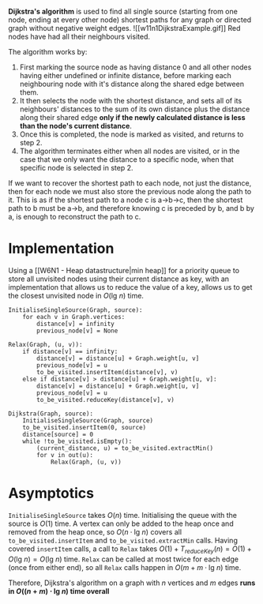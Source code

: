 **Dijkstra's algorithm** is used to find all single source (starting from one node, ending at every other node) shortest paths for any graph or directed graph without negative weight edges.
![[w11n1DijkstraExample.gif]]
Red nodes have had all their neighbours visited.

The algorithm works by:
1. First marking the source node as having distance 0 and all other nodes having either undefined or infinite distance, before marking each neighbouring node with it's distance along the shared edge between them. 
2. It then selects the node with the shortest distance, and sets all of its neighbours' distances to the sum of its own distance plus the distance along their shared edge **only if the newly calculated distance is less than the node's current distance**.
3. Once this is completed, the node is marked as visited, and returns to step 2.
4. The algorithm terminates either when all nodes are visited, or in the case that we only want the distance to a specific node, when that specific node is selected in step 2.

If we want to recover the shortest path to each node, not just the distance, then for each node we must also store the previous node along the path to it. This is as if the shortest path to a node c is a->b->c, then the shortest path to b must be a->b, and therefore knowing c is preceded by b, and b by a, is enough to reconstruct the path to c.

# Implementation
Using a [[W6N1 - Heap datastructure|min heap]] for a priority queue to store all unvisited nodes using their current distance as key, with an implementation that allows us to reduce the value of a key, allows us to get the closest unvisited node in $O(\text{lg }n)$ time.

```
InitialiseSingleSource(Graph, source):
	for each v in Graph.vertices:
		distance[v] = infinity
		previous_node[v] = None

Relax(Graph, (u, v)):
	if distance[v] == infinity:
		distance[v] = distance[u] + Graph.weight[u, v]
		previous_node[v] = u
		to_be_visited.insertItem(distance[v], v)
	else if distance[v] > distance[u] + Graph.weight[u, v]:
		distance[v] = distance[u] + Graph.weight[u, v]
		previous_node[v] = u
		to_be_visited.reduceKey(distance[v], v)

Dijkstra(Graph, source):
	InitialiseSingleSource(Graph, source)
	to_be_visited.insertItem(0, source)
	distance[source] = 0
	while !to_be_visited.isEmpty():
		(current_distance, u) = to_be_visited.extractMin()
		for v in out(u):
			Relax(Graph, (u, v))
```

# Asymptotics
`InitialiseSingleSource` takes $O(n)$ time.
Initialising the queue with the source is $O(1)$ time.
A vertex can only be added to the heap once and removed from the heap once, so $O(n\cdot \text{lg }n)$ covers all `to_be_visited.insertItem` and `to_be_visited.extractMin` calls.
Having covered `insertItem` calls, a call to `Relax` takes $O(1)+T_{reduceKey}(n)=O(1)+O(\text{lg }n)=O(\text{lg }n)$ time.
`Relax` can be called at most twice for each edge (once from either end), so all `Relax` calls happen in $O(m+m\cdot\text{lg }n)$ time.

Therefore, Dijkstra's algorithm on a graph with $n$ vertices and $m$ edges **runs in $O((n+m)\cdot\text{lg }n)$ time overall**